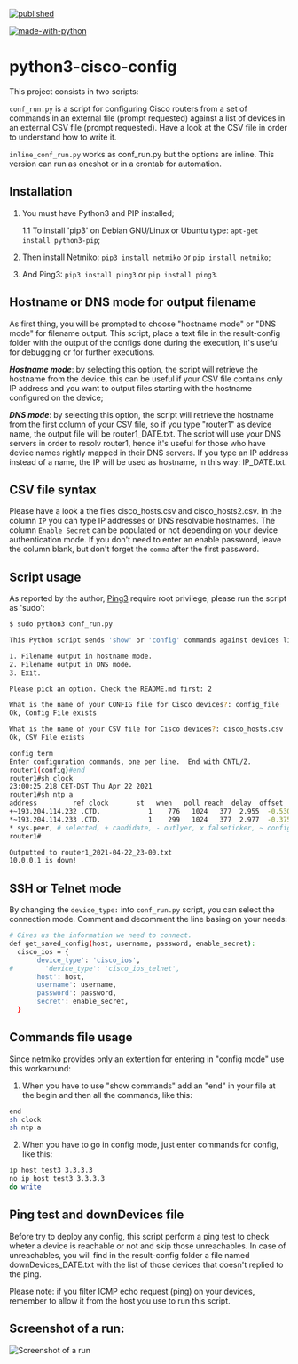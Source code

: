 [![published](https://static.production.devnetcloud.com/codeexchange/assets/images/devnet-published.svg)](https://developer.cisco.com/codeexchange/github/repo/ste-giraldo/python3-cisco-config)

[![made-with-python](https://img.shields.io/badge/Made%20with-Python-1f425f.svg)](https://www.python.org/)

# python3-cisco-config

This project consists in two scripts: 

`conf_run.py` is a script for configuring Cisco routers from a set of commands in an external file (prompt requested) against a list of devices in an external CSV file (prompt requested). Have a look at the CSV file in order to understand how to write it. 

`inline_conf_run.py` works as conf_run.py but the options are inline. This version can run as oneshot or in a crontab for automation.

## Installation

1. You must have Python3 and PIP installed;

    1.1 To install 'pip3' on Debian GNU/Linux or Ubuntu type: `apt-get install python3-pip`;
2. Then install Netmiko: `pip3 install netmiko` or `pip install netmiko`;
3. And Ping3: `pip3 install ping3` or `pip install ping3`.

## Hostname or DNS mode for output filename

As first thing, you will be prompted to choose "hostname mode" or "DNS mode" for filename output. This script, place a text file in the result-config folder with the output of the configs done during the execution, it's useful for debugging or for further executions.

***Hostname mode***: by selecting this option, the script will retrieve the hostname from the device, this can be useful if your CSV file contains only IP address and you want to output files starting with the hostname configured on the device; 

***DNS mode***: by selecting this option, the script will retrieve the hostname from the first column of your CSV file, so if you type "router1" as device name, the output file will be router1_DATE.txt. The script will use your DNS servers in order to resolv router1, hence it's useful for those who have device names rightly mapped in their DNS servers. If you type an IP address instead of a name, the IP will be used as hostname, in this way: IP_DATE.txt.

## CSV file syntax

Please have a look a the files cisco_hosts.csv and cisco_hosts2.csv. In the column `IP` you can type IP addresses or DNS resolvable hostnames. The column `Enable Secret` can be populated or not depending on your device authentication mode. If you don't need to enter an enable password, leave the column blank, but don't forget the `comma` after the first password.

## Script usage

As reported by the author, [Ping3](https://github.com/kyan001/ping3) require root privilege, please run the script as 'sudo': 
  ```sh
$ sudo python3 conf_run.py

This Python script sends 'show' or 'config' commands against devices listed in a CSV file. Use at your own risk.

1. Filename output in hostname mode.
2. Filename output in DNS mode.
3. Exit. 

Please pick an option. Check the README.md first: 2

What is the name of your CONFIG file for Cisco devices?: config_file
Ok, Config File exists

What is the name of your CSV file for Cisco devices?: cisco_hosts.csv
Ok, CSV File exists

config term
Enter configuration commands, one per line.  End with CNTL/Z.
router1(config)#end
router1#sh clock
23:00:25.218 CET-DST Thu Apr 22 2021
router1#sh ntp a
  address         ref clock       st   when   poll reach  delay  offset   disp
+~193.204.114.232 .CTD.            1    776   1024   377  2.955  -0.530  1.131
*~193.204.114.233 .CTD.            1    299   1024   377  2.977  -0.375  1.087
 * sys.peer, # selected, + candidate, - outlyer, x falseticker, ~ configured
router1#

Outputted to router1_2021-04-22_23-00.txt
10.0.0.1 is down!
  ```
## SSH or Telnet mode 

By changing the `device_type:` into `conf_run.py` script, you can select the connection mode. Comment and decomment the line basing on your needs: 

  ```sh
# Gives us the information we need to connect.
def get_saved_config(host, username, password, enable_secret):
    cisco_ios = {
        'device_type': 'cisco_ios',
#        'device_type': 'cisco_ios_telnet',
        'host': host,
        'username': username,
        'password': password,
        'secret': enable_secret,
    }
  ```
## Commands file usage

Since netmiko provides only an extention for entering in "config mode" use this workaround: 
1) When you have to use "show commands" add an "end" in your file at the begin and then all the commands, like this: 
  ```sh
end
sh clock
sh ntp a
  ```
2) When you have to go in config mode, just enter commands for config, like this:
  ```sh
ip host test3 3.3.3.3
no ip host test3 3.3.3.3
do write
  ```
## Ping test and downDevices file

Before try to deploy any config, this script perform a ping test to check wheter a device is reachable or not and skip those unreachables. In case of unreachables, you will find in the result-config folder a file named downDevices_DATE.txt with the list of those devices that doesn't replied to the ping. 

Please note: if you filter ICMP echo request (ping) on your devices, remember to allow it from the host you use to run this script.

## Screenshot of a run:
![Screenshot of a run](https://i.imgur.com/jA7oB0j.jpeg)

